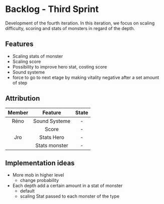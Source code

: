 # Backlog - Third Sprint

Development of the fourth iteration. In this iteration, we focus on scaling difficulty, scoring and stats of monsters 
in regard of the depth.

## Features

- Scaling stats of monster
- Scaling score
- Possibility to improve hero stat, costing score
- Sound systeme
- force to go to next etage by making vitality negative after a set amount of step

## Attribution

|     Member    |             Feature                           | State |
|:-------------:|:---------------------------------------------:|:-----:|
|    Réno       |           Sound Systeme                       |   -   |
|               |           Score                               |   -   |
|    Jro        |           Stats Hero                          |   -   |
|               |           Stats monster                       |   -   |


## Implementation ideas

- More mob in higher level
    - change probability
- Each depth add a certain amount in a stat of monster
    - default
    - scaling Stat passed to each monster of the type